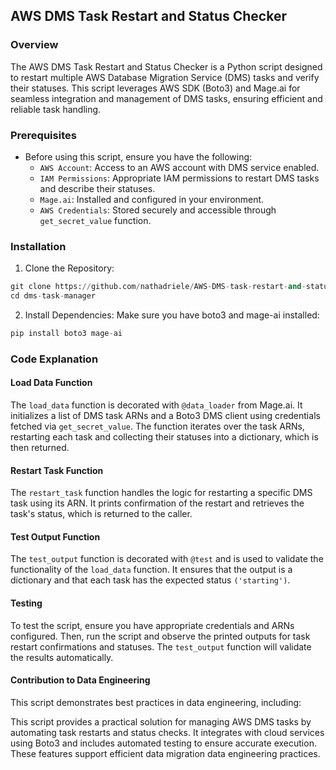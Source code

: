 ## AWS DMS Task Restart and Status Checker

### Overview

The AWS DMS Task Restart and Status Checker is a Python script designed to restart multiple AWS Database Migration Service (DMS) tasks and verify their statuses. This script leverages AWS SDK (Boto3) and Mage.ai for seamless integration and management of DMS tasks, ensuring efficient and reliable task handling.

### Prerequisites

- Before using this script, ensure you have the following:
    - `AWS Account`: Access to an AWS account with DMS service enabled.
    - `IAM Permissions`: Appropriate IAM permissions to restart DMS tasks and describe their statuses.
    - `Mage.ai`: Installed and configured in your environment.
    - `AWS Credentials`: Stored securely and accessible through `get_secret_value` function.

### Installation

1. Clone the Repository:

```py
git clone https://github.com/nathadriele/AWS-DMS-task-restart-and-status-checker.git
cd dms-task-manager
```

2. Install Dependencies:
Make sure you have boto3 and mage-ai installed:

```py
pip install boto3 mage-ai
```

### Code Explanation

#### Load Data Function

The `load_data` function is decorated with `@data_loader` from Mage.ai. It initializes a list of DMS task ARNs and a Boto3 DMS client using credentials fetched via `get_secret_value`. The function iterates over the task ARNs, restarting each task and collecting their statuses into a dictionary, which is then returned.

#### Restart Task Function

The `restart_task` function handles the logic for restarting a specific DMS task using its ARN. It prints confirmation of the restart and retrieves the task's status, which is returned to the caller.

#### Test Output Function

The `test_output` function is decorated with `@test` and is used to validate the functionality of the `load_data` function. It ensures that the output is a dictionary and that each task has the expected status `('starting')`.

#### Testing

To test the script, ensure you have appropriate credentials and ARNs configured. Then, run the script and observe the printed outputs for task restart confirmations and statuses. The `test_output` function will validate the results automatically.

#### Contribution to Data Engineering

This script demonstrates best practices in data engineering, including:

This script provides a practical solution for managing AWS DMS tasks by automating task restarts and status checks. It integrates with cloud services using Boto3 and includes automated testing to ensure accurate execution. These features support efficient data migration data engineering practices.
